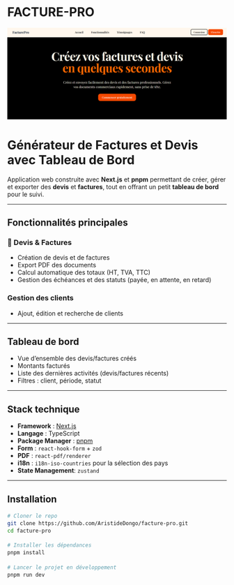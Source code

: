 # **FACTURE-PRO**

<img src="/public/FactureProCapture.png" alt="Description de l'image" width="1100" />

#  Générateur de Factures et Devis avec Tableau de Bord

Application web construite avec **Next.js** et **pnpm** permettant de créer, gérer et exporter des **devis** et **factures**, tout en offrant un petit **tableau de bord** pour le suivi.

---

##  Fonctionnalités principales

### 📄 Devis & Factures
- Création de devis et de factures
- Export PDF des documents
- Calcul automatique des totaux (HT, TVA, TTC)
- Gestion des échéances et des statuts (payée, en attente, en retard)

###  Gestion des clients
- Ajout, édition et recherche de clients
---

##  Tableau de bord

- Vue d’ensemble des devis/factures créés
- Montants facturés
- Liste des dernières activités (devis/factures récents)
- Filtres : client, période, statut

---

##  Stack technique

- **Framework** : [Next.js](https://nextjs.org/)
- **Langage** : TypeScript
- **Package Manager** : [pnpm](https://pnpm.io/)
- **Form** : `react-hook-form` + `zod`
- **PDF** : `react-pdf/renderer`
- **i18n** : `i18n-iso-countries` pour la sélection des pays
- **State Management**: `zustand`

---

##  Installation

```bash
# Cloner le repo
git clone https://github.com/AristideDongo/facture-pro.git
cd facture-pro

# Installer les dépendances
pnpm install

# Lancer le projet en développement
pnpm run dev
